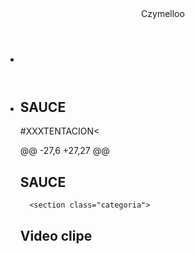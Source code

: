 <body>
<header>Czymelloo</header>

  -  <section>
  + <section class="chamada">
      <div class="chamada-texto">
       <h1>SAUCE</h1>
       <p>#XXXTENTACION<</p> 
       @@ -27,6 +27,27 @@ <h1>SAUCE</h1>
        </div>
        </section>

          <section class="categoria">
    <h2>Video clipe</h2>
     <div class="categoria-videos">
      <a href=" href="https://youtu.be/478ewrAuCXI?si=WhZ9F6I2HW8pK8r9
       <img src="https://youtu.be/478ewrAuCXI?si=WhZ9F6I2HW8pK8r9
         </a>
          <a href="https://youtu.be/478ewrAuCXI?si=WhZ9F6I2HW8pK8r9
           <img src="https://img.youtu.be/478ewrAuCXI?si=WhZ9F6I2HW8pK8r9
           
